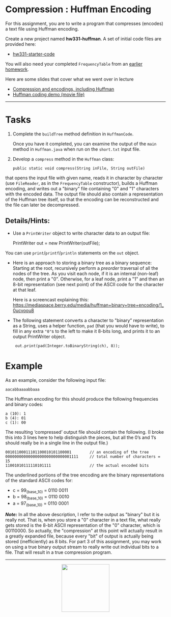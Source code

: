 # Compression : Huffman Encoding

For this assignment, you are to write a program that compresses (encodes) a text file using Huffman encoding.

Create a new project named **hw331-huffman**. A set of initial code files are provided here:
 - [hw331-starter-code](hw331-starter/)

You will also need your completed `FrequencyTable` from an [earlier homework](../../lec290-310-hash-intro/work/hw290.md#dictionariesmaps-hashing-introduction).

Here are some slides that cover what we went over in lecture
 - [Compression and encodings, including Huffman](https://algs4.cs.princeton.edu/lectures/keynote/55DataCompression-2x2.pdf)
  - [Huffman coding demo (movie file)](https://algs4.cs.princeton.edu/lectures/demo/55DemoHuffman.mov)

---

# Tasks

1. Complete the `buildTree` method definition in `HuffmanCode`.

    Once you have it completed, you can examine the output of the `main` method in `Huffman.java` when run on the `short.txt` input file.

2. Develop a `compress` method in the `Huffman` class:

       public static void compress(String inFile, String outFile)

that opens the input file with given name, reads it in character by character (use `FileReader`, as in the `FrequencyTable` constructor), builds a Huffman encoding, and writes out a "binary" file containing "0" and "1" characters with the encoded data. The output file should also contain a representation of the Huffman tree itself, so that the encoding can be reconstructed and the file can later be decompressed.

## Details/Hints:

- Use a `PrintWriter` object to write character data to an output file:

    PrintWriter out = new PrintWriter(outFile);

You can use `print`/`printf`/`println` statements on the `out` object.

- Here is an approach to storing a binary tree as a binary sequence: Starting at the root, recursively perform a *preorder* traversal of all the nodes of the tree. As you visit each node, if it is an internal (non-leaf) node, then print a "0". Otherwise, for a leaf node, print a "1" and then an 8-bit representation (see next point) of the ASCII code for the character at that leaf. 

    Here is a screencast explaining this: https://mediaspace.berry.edu/media/huffman+binary+tree+encoding/1_0ucvoou8
  
- The following statement converts a character to "binary” representation as a String, uses a helper function, `pad` (that you would have to write), to fill in any extra `"0"`s to the left to make it 8-bits long, and prints it to an output PrintWriter object.

       out.print(pad(Integer.toBinaryString(ch), 8));
 

# Example

As an example, consider the following input file:

    aacabbaaaabbaaa

The Huffman encoding for this should produce the following frequencies and binary codes:

```
a (10): 1
b (4): 01
c (1): 00
```

The resulting ‘compressed’ output file should contain the following. (I broke this into 3 lines here to help distinguish the pieces, but all the 0’s and 1’s should really be in a single line in the output file.)

```
00101100011101100010101100001        // an encoding of the tree
00000000000000000000000000001111     // total number of characters = 15
11001010111110101111                 // the actual encoded bits
```

The underlined portions of the tree encoding are the binary representations of the standard ASCII codes for:

 - c = 99<sub>(base_10)</sub> = 0110 0011
 - b = 98<sub>(base_10)</sub> = 0110 0010
 - a = 97<sub>(base_10)</sub> = 0110 0001


***Note:*** In all the above description, I refer to the output as "binary" but it is really not. That is, when you store a "0" character in a text file, what really gets stored is the 8-bit ASCII representation of the "0" character, which is 00110000. So actually, the "compression" at this point will actually result in a greatly expanded file, because every "bit" of output is actually being stored (inefficiently) as 8 bits. For part 3 of this assignment, you may work on using a true binary output stream to really write out individual bits to a file. That will result in a true compression program.



---

<center>
<img src="../../3d-small-people-all-is-well-a-little-man-lies-on-a-big-positive-symbol-drawing_csp25435404.jpg" width="150px"></center>


